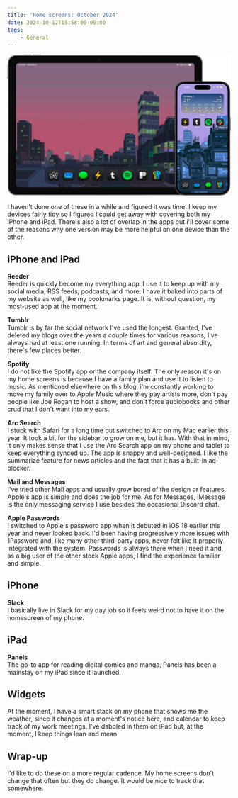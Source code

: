 ```yaml
---
title: 'Home screens: October 2024'
date: 2024-10-12T15:58:00-05:00
tags:
    - General
---
```

![iPad and iPhone home screens](/uploads/homescreens.png)

I haven't done one of these in a while and figured it was time. I keep my devices fairly tidy so I figured I could get away with covering both my iPhone and iPad. There's also a lot of overlap in the apps but i'll cover some of the reasons why one version may be more helpful on one device than the other.

## **iPhone and iPad**

**Reeder**<br>Reeder is quickly become my everything app. I use it to keep up with my social media, RSS feeds, podcasts, and more. I have it baked into parts of my website as well, like my bookmarks page. It is, without question, my most-used app at the moment.

**Tumblr**<br>Tumblr is by far the social network I've used the longest. Granted, I've deleted my blogs over the years a couple times for various reasons, I've always had at least one running. In terms of art and general absurdity, there's few places better.

**Spotify**<br>I do not like the Spotify app or the company itself. The only reason it's on my home screens is because I have a family plan and use it to listen to music. As mentioned elsewhere on this blog, i'm constantly working to move my family over to Apple Music where they pay artists more, don't pay people like Joe Rogan to host a show, and don't force audiobooks and other crud that I don't want into my ears.

**Arc Search**<br>I stuck with Safari for a long time but switched to Arc on my Mac earlier this year. It took a bit for the sidebar to grow on me, but it has. With that in mind, it only makes sense that I use the Arc Search app on my phone and tablet to keep everything synced up. The app is snappy and well-designed. I like the summarize feature for news articles and the fact that it has a built-in ad-blocker.

**Mail and Messages**<br>I've tried other Mail apps and usually grow bored of the design or features. Apple's app is simple and does the job for me. As for Messages, iMessage is the only messaging service I use besides the occasional Discord chat.

**Apple Passwords**<br>I switched to Apple's password app when it debuted in iOS 18 earlier this year and never looked back. I'd been having progressively more issues with 1Password and, like many other third-party apps, never felt like it properly integrated with the system. Passwords is always there when I need it and, as a big user of the other stock Apple apps, I find the experience familiar and simple.

## iPhone

**Slack**<br>I basically live in Slack for my day job so it feels weird not to have it on the homescreen of my phone.

## iPad

**Panels**<br>The go-to app for reading digital comics and manga, Panels has been a mainstay on my iPad since it launched.

## Widgets

At the moment, I have a smart stack on my phone that shows me the weather, since it changes at a moment's notice here, and calendar to keep track of my work meetings. I've dabbled in them on iPad but, at the moment, I keep things lean and mean.

## Wrap-up

I'd like to do these on a more regular cadence. My home screens don't change that often but they do change. It would be nice to track that somewhere.
